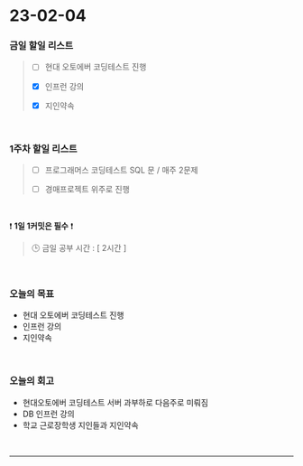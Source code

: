 # 23-02-04
### 금일 할일 리스트
> - [ ]  현대 오토에버 코딩테스트 진행
>
> - [x]  인프런 강의
>
> - [x]  지인약속


<br/>

### 1주차 할일 리스트  

> - [ ]  프로그래머스 코딩테스트 SQL 문 / 매주 2문제  
>
> - [ ]  경매프로젝트 위주로 진행

<br/>

❗ **1일 1커밋은 필수** ❗
> 🕒 금일 공부 시간 : [ 2시간 ]
  
<br/>

### 오늘의 목표
- 현대 오토에버 코딩테스트 진행
- 인프런 강의
- 지인약속

<br>

### 오늘의 회고
- 현대오토에버 코딩테스트 서버 과부하로 다음주로 미뤄짐
- DB 인프런 강의
- 학교 근로장학생 지인들과 지인약속

<br/>

------------  
